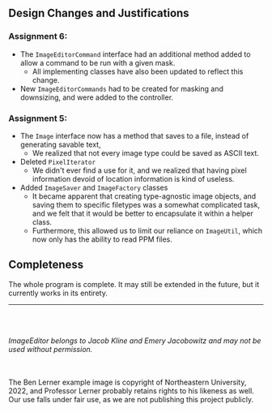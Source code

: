 ## Design Changes and Justifications

### Assignment 6:

- The `ImageEditorCommand` interface had an additional method added to allow a command to be run
  with a given mask.
    - All implementing classes have also been updated to reflect this change.
- New `ImageEditorCommands` had to be created for masking and downsizing, and were added to the
  controller.

### Assignment 5:

- The `Image` interface now has a method that saves to a file, instead of generating savable text,
    - We realized that not every image type could be saved as ASCII text.
- Deleted `PixelIterator`
    - We didn't ever find a use for it, and we realized that having pixel information devoid of
      location
      information is kind of useless.
- Added `ImageSaver` and `ImageFactory` classes
    - It became apparent that creating type-agnostic image objects, and saving them to specific
      filetypes
      was a somewhat complicated task, and we felt that it would be better to encapsulate it within
      a
      helper class.
    - Furthermore, this allowed us to limit our reliance on `ImageUtil`,
      which now only has the ability to read PPM files.

## Completeness

The whole program is complete. It may still be extended in the future,
but it currently works in its entirety.

---
<br>
<br>

*ImageEditor belongs to Jacob Kline and Emery Jacobowitz and may not be used without permission.*

<br>
<br>
The Ben Lerner example image is copyright of Northeastern University, 2022,
and Professor Lerner probably retains rights to his likeness as well. 
Our use falls under fair use, as we are not publishing this project publicly.